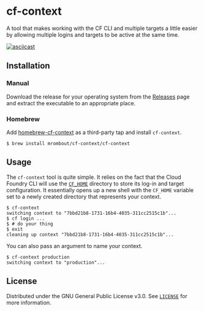 # cf-context

A tool that makes working with the CF CLI and multiple targets a little easier by allowing multiple logins and targets to be active at the same time.

[![asciicast](https://asciinema.org/a/DNvdNNu5iqhOYColRdQzI0TiM.svg)](https://asciinema.org/a/DNvdNNu5iqhOYColRdQzI0TiM)

## Installation

### Manual

Download the release for your operating system from the [Releases](https://github.com/mrombout/cf-context/releases) page and extract the executable to an appropriate place.

### Homebrew

Add [homebrew-cf-context](https://github.com/mrombout/homebrew-cf-context/) as a third-party tap and install `cf-context`.

```
$ brew install mrombout/cf-context/cf-context
```

## Usage

The `cf-context` tool is quite simple.
It relies on the fact that the Cloud Foundry CLI will use the [`CF_HOME`](https://docs.cloudfoundry.org/cf-cli/getting-started.html) directory to store its log-in and target configuration.
It essentially opens up a new shell with the `CF_HOME` variable set to a newly created directory that represents your context.

```
$ cf-context
switching context to "7bbd21b8-1731-16b4-4035-311cc2515c1b"...
$ cf login ...
$ # do your thing
$ exit
cleaning up context "7bbd21b8-1731-16b4-4035-311cc2515c1b"...
```

You can also pass an argument to name your context.

```
$ cf-context production
switching context to "production"...
```

## License

Distributed under the GNU General Public License v3.0.
See [`LICENSE`](LICENSE) for more information.

